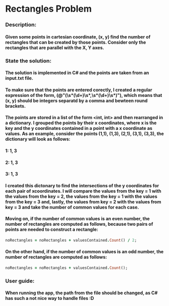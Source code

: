 # Rectangles Problem

### Description:
#### Given some points in cartesian coordinate, (x, y) find the number of rectangles that can be created by those points. Consider only the rectangles that are parallel with the X, Y axes.

### State the solution:
#### The solution is implemented in C# and the points are taken from an input.txt file. 
#### To make sure that the points are entered corectly, I created a regular expression of the form, (@"\(\s*(\d+)\s*,\s*(\d+)\s*\)"), which means that (x, y) should be integers separatd by a comma and bewteen round brackets.
#### The points are stored in a list of the form <int, int> and then rearranged in a dictionary. I grouped the points by their x coordinates, where x is the key and the y coordinates contained in a point with a x coordinate as values. As an example, consider the points (1,1), (1,3), (2,1), (3,1), (3,3), the dictionary will look as follows: 
#### 1: 1, 3
#### 2: 1, 3
#### 3: 1, 3
#### I created this dictonary to find the intersections of the y coordinates for each pair of xcoordinates. I will compare the values from the key = 1 with the values from the key = 2, the values from the key = 1 with the values from the key = 3 and, lastly, the values from key = 2 with the values from key = 3 and take the number of common values for each case.
#### Moving on, if the number of common values is an even number, the number of rectangles are computed as follows, because two pairs of points are needed to construct a rectangle:
```ruby
noRectangles = noRectangles + valuesContained.Count() / 2; 
```
#### On the other hand, if the number of common values is an odd number, the number of rectangles are computed as follows:
```ruby
noRectangles = noRectangles + valuesContained.Count(); 
```

### User guide:
#### When running the app, the path from the file should be changed, as C# has such a not nice way to handle files :D

